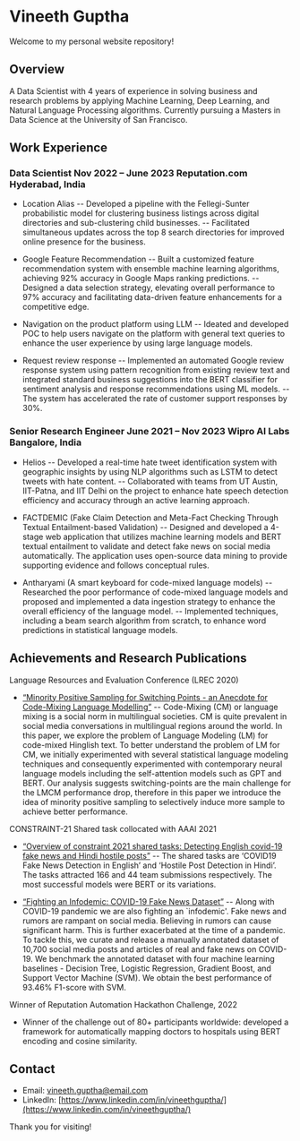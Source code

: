 # Vineeth Guptha

Welcome to my personal website repository!

## Overview

A Data Scientist with 4 years of experience in solving business and research problems by applying Machine Learning, Deep Learning, and Natural Language Processing algorithms. Currently pursuing a Masters in Data Science at the University of San Francisco.

## Work Experience

### Data Scientist Nov 2022 – June 2023 Reputation.com Hyderabad, India
-  Location Alias
-- Developed a pipeline with the Fellegi-Sunter probabilistic model for clustering business listings across digital directories and sub-clustering child businesses.
-- Facilitated simultaneous updates across the top 8 search directories for improved online presence for the business.
   
- Google Feature Recommendation
-- Built a customized feature recommendation system with ensemble machine learning algorithms, achieving 92% accuracy in
Google Maps ranking predictions.
-- Designed a data selection strategy, elevating overall performance to 97% accuracy and facilitating data-driven feature
enhancements for a competitive edge.

- Navigation on the product platform using LLM
-- Ideated and developed POC to help users navigate on the platform with general text queries to enhance the user experience by
using large language models.

- Request review response
-- Implemented an automated Google review response system using pattern recognition from existing review text and integrated
standard business suggestions into the BERT classifier for sentiment analysis and response recommendations using ML models.
-- The system has accelerated the rate of customer support responses by 30%.

### Senior Research Engineer June 2021 – Nov 2023 Wipro AI Labs Bangalore, India
- Helios
-- Developed a real-time hate tweet identification system with geographic insights by using NLP algorithms such as LSTM to detect tweets with hate content.
-- Collaborated with teams from UT Austin, IIT-Patna, and IIT Delhi on the project to enhance hate speech detection efficiency and accuracy through an active learning approach.
  
- FACTDEMIC (Fake Claim Detection and Meta-Fact Checking Through Textual Entailment-based Validation)
-- Designed and developed a 4-stage web application that utilizes machine learning models and BERT textual entailment to validate and detect fake news on social media automatically. The application uses open-source data mining to provide supporting evidence
and follows conceptual rules.

- Antharyami (A smart keyboard for code-mixed language models)
-- Researched the poor performance of code-mixed language models and proposed and implemented a data ingestion strategy to enhance the overall efficiency of the language model.
-- Implemented techniques, including a beam search algorithm from scratch, to enhance word predictions in statistical language models.

## Achievements and Research Publications

Language Resources and Evaluation Conference (LREC 2020)
- [“Minority Positive Sampling for Switching Points - an Anecdote for Code-Mixing Language Modelling”](https://aclanthology.org/2020.lrec-1.764/)
-- Code-Mixing (CM) or language mixing is a social norm in multilingual societies. CM is quite prevalent in social media conversations in multilingual regions around the world. In this paper, we explore the problem of Language Modeling (LM) for code-mixed Hinglish text. To better understand the problem of LM for CM, we initially experimented with several statistical language modeling techniques and consequently experimented with contemporary neural language models including the self-attention models such as GPT and BERT. Our analysis suggests switching-points are the main challenge for the LMCM performance drop, therefore in this paper we introduce the idea of minority positive sampling to selectively induce more sample to achieve better performance.

CONSTRAINT-21 Shared task collocated with AAAI 2021
- [“Overview of constraint 2021 shared tasks: Detecting English covid-19 fake news and Hindi hostile posts”](https://link.springer.com/chapter/10.1007/978-3-030-73696-5_5)
-- The shared tasks are ‘COVID19 Fake News Detection in English’ and ‘Hostile Post Detection in Hindi’. The tasks attracted 166 and 44 team submissions respectively. The most successful models were BERT or its variations.

- [“Fighting an Infodemic: COVID-19 Fake News Dataset”](https://arxiv.org/abs/2011.03327)
-- Along with COVID-19 pandemic we are also fighting an `infodemic'. Fake news and rumors are rampant on social media. Believing in rumors can cause significant harm. This is further exacerbated at the time of a pandemic. To tackle this, we curate and release a manually annotated dataset of 10,700 social media posts and articles of real and fake news on COVID-19. We benchmark the annotated dataset with four machine learning baselines - Decision Tree, Logistic Regression, Gradient Boost, and Support Vector Machine (SVM). We obtain the best performance of 93.46% F1-score with SVM.

Winner of Reputation Automation Hackathon Challenge, 2022
- Winner of the challenge out of 80+ participants worldwide: developed a framework for automatically mapping doctors to hospitals
using BERT encoding and cosine similarity.

## Contact

- Email: [vineeth.guptha@email.com](mailto:vineeth.guptha@gmail.com)
- LinkedIn: [https://www.linkedin.com/in/vineethguptha/](https://www.linkedin.com/in/vineethguptha/)

Thank you for visiting!
